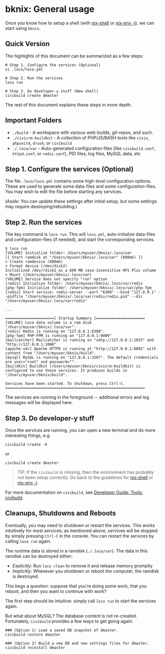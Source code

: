 # bknix: General usage

Once you know how to setup a shell (with [nix-shell](nix-shell.md) or [nix-env -i](install-profile.md)), we can start using `bknix`.

## Quick Version

The highlights of this document can be summarized as a few steps:

```
# Step 1. Configure the services (Optional)
vi .loco/loco.yml

# Step 2. Run the services
loco run

# Step 3. Do developer-y stuff (New shell)
civibuild create dmaster
```

The rest of this document explains these steps in more depth. 

## Important Folders

* `./build` - A workspace with various web-builds, git-repos, and such.
* `./civicrm-buildkit` - A collection of PHP/JS/BASH tools like `civix`, `phpunit4`, `drush`, or `civibuild`
* `./.loco/var` - Auto-generated configuration files (like `civibuild.conf`, `httpd.conf`, or `redis.conf`), PID files, log files, MySQL data, etc

## Step 1. Configure the services (Optional)

The file `.loco/loco.yml` contains some high-level configuration options. These are used
to generate some data-files and some configuration-files. You may wish to edit the file
before starting any services.

<!-- TODO:
* Setup default passwords for the admin and demo users.
    * Edit `civicrm-buildkit/app/civibuild.conf`
    * Set `ADMIN_PASS` and `DEMO_PASS`.
    * These will affect future builds.
* Setup wildcard DNS. (With wildcard DNS, your builds don't need to be registered in `/etc/hosts`, so this avoids `sudo` usage.)
    * Search Google for instructions for installing `dnsmasq` on your platform (e.g. `dnsmasq ubuntu` or `dnsmasq osx`).
    * Run `amp config:set --hosts_type=none`. (This tells `amp` that it doesn't need to do any special work setup DNS records.)
-->
<!-- * Set the PHP timezone in `config/php.ini`. -->
<!-- * Create `etc/bashrc.local` with some CLI customizations -->

(*Aside*: You can update these settings after initial setup, but some settings may require destroying/rebuilding.)

## Step 2. Run the services

The key command is `loco run`.  This will `loco.yml`, auto-initialize data-files and configuration-files (if needed),
and start the corresponding services.

```
$ loco run
[VOLUME] Initialize folder: /Users/myuser/bknix/.loco/var
[[ Start ramdisk at "/Users/myuser/bknix/.loco/var" (600mb) ]]
> Create ramdevice (600mb)
> Format device (/dev/disk2)
Initialized /dev/rdisk2 as a 600 MB case-insensitive HFS Plus volume
> Mount (/Users/myuser/bknix/.loco/var)
[VOLUME] Service does not specify "run" option
[redis] Initialize folder: /Users/myuser/bknix/.loco/var/redis
[php-fpm] Initialize folder: /Users/myuser/bknix/.loco/var/php-fpm
[redis] Start service: redis-server --port "6380" --bind "127.0.0.1" --pidfile "/Users/myuser/bknix/.loco/var/redis/redis.pid" --dir "/Users/myuser/bknix/.loco/var/redis"

...

======================[ Startup Summary ]======================
[VOLUME] Loco data volume is a ram disk "/Users/myuser/bknix/.loco/var".
[redis] Redis is running on "127.0.0.1:6380".
[php-fpm] PHP-FPM is running on "127.0.0.1:9009"
[mailcatcher] Mailcatcher is running on "smtp://127.0.0.1:1025" and "http://127.0.0.1:1080"
[apache-vdr] Apache HTTPD is running at "http://127.0.0.1:8001" with content from "/Users/myuser/bknix/build".
[mysql] MySQL is running on "127.0.0.1:3307". The default credentials are user="root" and password="".
[buildkit] Buildkit (/Users/myuser/bknix/civicrm-buildkit) is configured to use these services. It produces builds in "/Users/myuser/bknix/build".

Services have been started. To shutdown, press Ctrl-C.
===============================================================
```

The services are running in the foreground -- additional errors and log messages will be displayed here. 

## Step 3. Do developer-y stuff

Once the services are running, you can open a new terminal and do more interesting things, e.g.

```
civibuild create -h
```

or

```
civibuild create dmaster
```

> TIP: If the `civibuild` is missing, then the environment has probably not been setup correctly. Go back to the guidelines for
> [nix-shell](nix-shell.md) or [nix-env -i](install-profile.md).

For more documentation on `civibuild`, see [Developer Guide: Tools: civibuild](https://docs.civicrm.org/dev/en/latest/tools/civibuild/).

## Cleanups, Shutdowns and Reboots

Eventually, you may need to shutdown or restart the services.  This works intuitively for most services; as mentioned
above, services will be stopped by simply pressing `Ctrl-C` in the console. You can restart the services by
calling `loco run` again.

The runtime data is stored in a ramdisk (`./.loco/var`). The data in this ramdisk can be destroyed either:

* _Explicitly_: Run `loco clean` to remove it and release memory promptly
* _Implicitly_: Whenever you shutdown or reboot the computer, the ramdisk is destroyed.

This begs a question: suppose that you're doing some work, that you reboot, and then you want to continue with work?

The first step should be intuitive: simply call `loco run` to start the services again.

But what about MySQL? The database content is not re-created. Fortunately, `civibuild` provides a few ways to get going again:

```
### (Option 1) Load a saved DB snapshot of dmaster.
civibuild restore dmaster

### (Option 2) Build a new DB and new settings files for dmaster.
civibuild reinstall dmaster
```
